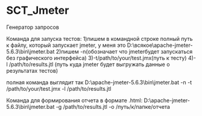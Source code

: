 # SCT_Jmeter
Генератор запросов

Команда для запуска тестов:
1)пишем в командной строке полный путь к файлу, который запускает jmeter, у меня это D:\всякое\apache-jmeter-5.6.3\bin\jmeter.bat
2)пишем -n(обозначает что jmeterбудет запускаться без графического интерфейса)
3)-t/path/to/your/test.jmx(путь к тесту)
4)-l /path/to/results.jtl (путь куда jmeter будет выгружать данные о результатах тестов)

полная команда выглядит так
 D:\apache-jmeter-5.6.3\bin\jmeter.bat -n -t /path/to/your/test.jmx -l /path/to/results.jtl

 Команда для формирования отчета в формате .html:
 D:\apache-jmeter-5.6.3\bin\jmeter.bat -g /path/to/results.jtl -o /путь/к/папке/отчета
